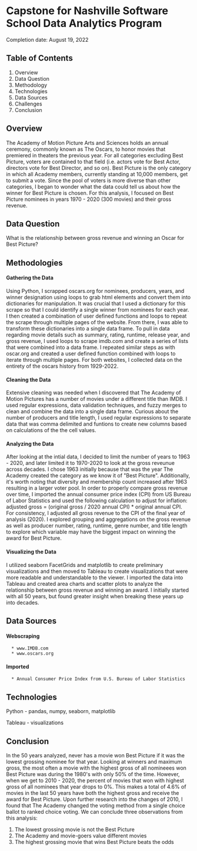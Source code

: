 # Capstone for Nashville Software School Data Analytics Program

Completion date: August 19, 2022      

## Table of Contents
1. Overview
2. Data Question
3. Methodology
4. Technologies
5. Data Sources
6. Challenges
7. Conclusion


## Overview
  The Academy of Motion Picture Arts and Sciences holds an annual ceremony, commonly known as The Oscars, to honor movies that premiered in theaters the previous year. For all categories excluding Best Picture, voters are contained to that field (i.e. actors vote for Best Actor, directors vote for Best Director, and so on). Best Picture is the only category in which all Academy members, currently standing at 10,000 members, get to submit a vote. Since the pool of voters is more diverse than other categories, I began to wonder what the data could tell us about how the winner for Best Picture is chosen. For this analysis, I focused on Best Picture nominees in years 1970 - 2020 (300 movies) and their gross revenue.

## Data Question
  What is the relationship between gross revenue and winning an Oscar for Best Picture?

## Methodologies
  #### Gathering the Data
  Using Python, I scrapped oscars.org for nominees, producers, years, and winner designation using loops to grab html elements and convert them into dictionaries for manipulation. It was crucial that I used a dictionary for this scrape so that I could identify a single winner from nominees for each year. I then created a combination of user defined functions and loops to repeat the scrape through multiple pages of the website. From there, I was able to transform these dictionaries into a single data frame. 
  To pull in data regarding movie details such as summary, rating, runtime, release year, and gross revenue, I used loops to scrape imdb.com and create a series of lists that were combined into a data frame. I repeated similar steps as with oscar.org and created a user defined function combined with loops to iterate through multiple pages.
  For both websites, I collected data on the entirety of the oscars history from 1929-2022.
  
  #### Cleaning the Data
  Extensive cleaning was needed when I discovered that The Academy of Motion Pictures has a number of movies under a different title than IMDB. I used regular expressions, data validation techniques, and fuzzy merges to clean and combine the data into a single data frame. Curious about the number of producers and title length, I used regular expressions to separate data that was comma delimited and funtions to create new columns based on calculations of the the cell values.

  #### Analyzing the Data
   After looking at the intial data, I decided to limit the number of years to 1963 - 2020, and later limited it to 1970-2020 to look at the gross reveunue across decades. I chose 1963 initially because that was the year The Academy created the category as we know it of "Best Picture". Additionally, it's worth noting that diversity and membership count increased after 1963 resulting in a larger voter pool. 
    In order to properly compare gross revenue over time, I imported the annual consumer price index (CPI) from US Bureau of Labor Statistics and used the following calculation to adjust for inflation: adjusted gross = (original gross / 2020 annual CPI) * original annual CPI. For consistency, I adjusted all gross revenue to the CPI of the final year of analysis (2020). 
    I explored grouping and aggregations on the gross revenue as well as producer number, rating, runtime, genre number, and title length to explore which variable may have the biggest impact on winning the award for Best Picture.

  #### Visualizing the Data
   I utilized seaborn FacetGrids and matplotlib to create preliminary visualizations and then moved to Tableau to create visualizations that were more readable and understandable to the viewer. I imported the data into Tableau and created area charts and scatter plots to analyze the relationship between gross revenue and winning an award. I initially started with all 50 years, but found greater insight when breaking these years up into decades. 

## Data Sources
  #### Webscraping
      * www.IMDB.com
      * www.oscars.org
  
  #### Imported
      * Annual Consumer Price Index from U.S. Bureau of Labor Statistics

## Technologies
Python - pandas, numpy, seaborn, matplotlib

Tableau - visualizations

## Conclusion
  In the 50 years analyzed, never has a movie won Best Picture if it was the lowest grossing nominee for that year. Looking at winners and maximum gross, the most often a movie with the highest gross of all nomineees won Best Picture was during the 1980's with only 50% of the time. However, when we get to 2010 - 2020, the percent of movies that won with highest gross of all nominees that year drops to 0%. This makes a total of 4.6% of movies in the last 50 years have both the highest gross and receive the award for Best Picture. Upon further research into the changes of 2010, I found that The Academy changed the voting method from a single choice ballot to ranked choice voting. We can conclude three observations from this analysis: 
  1) The lowest grossing movie is not the Best Picture
  2) The Academy and movie-goers value different movies
  3) The highest grossing movie that wins Best Picture beats the odds

